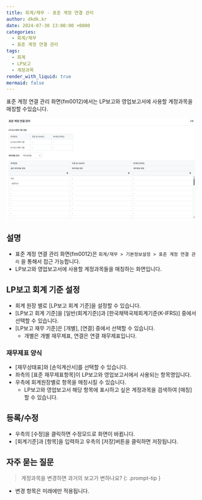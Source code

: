 ```yaml
---
title: 회계/재무 - 표준 계정 연결 관리
author: dkdk.kr
date: 2024-07-30 13:00:00 +0800
categories:
  - 회계/재무
  - 표준 계정 연결 관리
tags:
  - 회계
  - LP보고
  - 계정과목
render_with_liquid: true
mermaid: false
---
```

표준 계정 연결 관리 화면(fm0012)에서는 LP보고와 영업보고서에 사용할 계정과목을 매칭할 수있습니다.  

![](assets/img/Pasted%20image%2020250417180826.png)
## 설명

- 표준 계정 연결 관리 화면(fm0012)은 `회계/재무 > 기본정보설정 > 표준 계정 연결 관리` 을 통해서 접근 가능합니다.
- LP보고와 영업보고서에 사용할 계정과목들을 매칭하는 화면입니다.

## LP보고 회계 기준 설정
- 회계 원장 별로 [LP보고 회계 기준]을 설정할 수 있습니다.
- [LP보고 회계 기준]을 [일반(회계기준)]과 [한국채택국제회계기준(K-IFRS)] 중에서 선택할 수 있습니다.
- [LP보고 재무 기준]은 [개별], [연결] 중에서 선택할 수 있습니다.
	- 개별은 개별 재무제표, 연결은 연결 재무제표입니다.
### 재무제표 양식
- [재무상태표]와 [손익계산서]를 선택할 수 있습니다.
- 좌측의 [표준 재무제표항목]이 LP보고와 영업보고서에서 사용되는 항목명입니다.
- 우측에 회계원장별로 항목을 매칭시킬 수 있습니다.
	- LP보고와 영업보고서 해당 항목에 표시하고 싶은 계정과목을 검색하여 [매칭]할 수 있습니다.

## 등록/수정
- 우측의 [수정]을 클릭하면 수정모드로 화면이 바뀝니다.
- [회계기준]과 [항목]을 입력하고 우측의 [저장]버튼을 클릭하면 저장됩니다.


## 자주 묻는 질문

> 계정과목을 변경하면 과거의 보고가 변하나요?
{: .prompt-tip }

- 변경 항목은 미래에만 적용됩니다.
